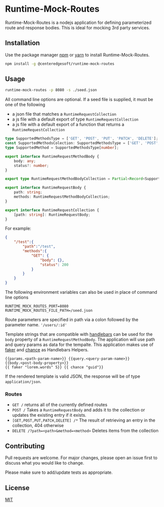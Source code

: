 # Runtime-Mock-Routes

Runtime-Mock-Routes is a nodejs application for defining parameterized route and response bodies. This is ideal for mocking 3rd party services.

## Installation

Use the package manager [npm](https://www.npmjs.com/) or [yarn](https://yarnpkg.com/) to install Runtime-Mock-Routes.

```bash
npm install -g @centeredgesoft/runtime-mock-routes
```

## Usage

```bash
runtime-mock-routes -p 8080 -s ./seed.json
```

All command line options are optional. If a seed file is supplied, it must be one of the following
* a json file that matches a `RuntimeRequestCollection`
* a js file with a default export of type `RuntimeRequestCollection`
* a js file with a default export of a function that returns a `RuntimeRequestCollection`

```typescript
type SupportedMethodsType = ['GET', 'POST', 'PUT', 'PATCH', 'DELETE'];
const SupportedMethodsColection: SupportedMethodsType = ['GET', 'POST', 'PUT', 'PATCH', 'DELETE'];
type SupportedMethod = SupportedMethodsType[number];

export interface RuntimeRequestMethodBody {
    body: any;
    status?: number;
}

export type RuntimeRequestMethodBodyCollection = Partial<Record<SupportedMethod, RuntimeRequestMethodBody>>;

export interface RuntimeRequestBody {
    path: string;
    methods: RuntimeRequestMethodBodyCollection;
}

export interface RuntimeRequestCollection {
    [path: string]: RuntimeRequestBody;
}
```

For example:
```JSON
{
    "/test":{
        "path":"/test",
        "methods":{
            "GET": {
                "body": {},
                "status": 200
            }
        }
    }
}
```

The following environment variables can also be used in place of command line options

```
RUNTIME_MOCK_ROUTES_PORT=8080
RUNTIME_MOCK_ROUTES_FILE_PATH=/seed.json
```

Route parameters are specified in path via a colon followed by the parameter name.
`'/users/:id'`

Template strings that are compatible with [handlebars](https://handlebarsjs.com/) can be used for the `body` property of a `RuntimeRequestMethodBody`. The application will use path and query params as data for the tempalte. This application makes use of [faker](https://www.npmjs.com/package/faker) and [chance](https://www.npmjs.com/package/chance) as Handlebars Helpers.

```
{{params.<path-param-name>}} {{query.<query-param-name>}} 
{{body.<post-body-property>}}
{{ faker "lorem.words" 5}} {{ chance "guid"}}
```

If the rendered template is valid JSON, the response will be of type `application/json`.

### Routes
* `GET /` returns all of the currently defined routes 
* `POST /` Takes a `RuntimeRequestBody` and adds it to the collection or updates the existing entry if it exists.
* `[GET,POST,PUT,PATCH,DELETE] /*` The result of retrieving an entry in the collection, 404 otherwise
* `DELETE /?path=<path>&method=<method>` Deletes items from the collection

## Contributing
Pull requests are welcome. For major changes, please open an issue first to discuss what you would like to change.

Please make sure to add/update tests as appropriate.

## License
[MIT](https://choosealicense.com/licenses/mit/)